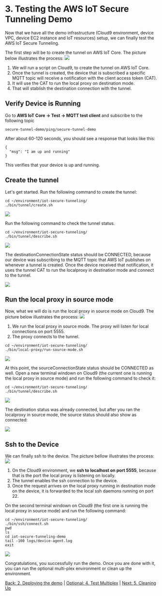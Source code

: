 # 3. Testing the AWS IoT Secure Tunneling Demo

Now that we have all the demo infrastructure (Cloud9 environment, device VPC, device EC2 instance and IoT resources) setup, we can finally test the AWS IoT Secure Tunneling.

The first step will be to create the tunnel on AWS IoT Core. The picture below illustrates the process:
![](https://github.com/blakewell/iot-secure-tunneling-demo/blob/docs/imgs/test/test1.png)

1. We will run a script on Cloud9, to create the tunnel on AWS IoT Core.
2. Once the tunnel is created, the device that is subscribed a specific MQTT topic will receive a notification with the client access token (CAT).
3. It will use the CAT to run the local proxy on destination mode.
4. That will stablish the destination connection with the tunnel.

## Verify Device is Running

Go to **AWS IoT Core -> Test -> MQTT test client** and subscribe to the following topic

```
secure-tunnel-demo/ping/secure-tunnel-demo
```

After about 60-120 seconds, you should see a response that looks like this:

```
{
  "msg": "I am up and running"
}
```

This verifies that your device is up and running.

## Create the tunnel

Let's get started. Run the following command to create the tunnel:
```
cd ~/environment/iot-secure-tunneling/
./bin/tunnel/create.sh 
```
![](https://github.com/blakewell/iot-secure-tunneling-demo/blob/docs/imgs/test/test1.gif)

Run the following command to check the tunnel status.
```
cd ~/environment/iot-secure-tunneling/
./bin/tunnel/describe.sh 
```
![](https://github.com/blakewell/iot-secure-tunneling-demo/blob/docs/imgs/test/test2.gif)

The destinationConnectionState status should be CONNECTED, because our device was subscribing to the MQTT topic that AWS IoT publishes on whenever a tunnel is created. Once the device received that notification, it uses the tunnel CAT to run the localproxy in destination mode and connect to the tunnel.

![](https://github.com/blakewell/iot-secure-tunneling-demo/blob/docs/imgs/test/test4.png)

## Run the local proxy in source mode

Now, what we will do is run the local proxy in source mode on Cloud9. The picture below illustrates the process:
![](https://github.com/blakewell/iot-secure-tunneling-demo/blob/docs/imgs/test/test2.png)

1. We run the local proxy in source mode. The proxy will listen for local connections on port 5555.
2. The proxy connects to the tunnel.

```
cd ~/environment/iot-secure-tunneling/
./bin/local-proxy/run-source-mode.sh
```
![](https://github.com/blakewell/iot-secure-tunneling-demo/blob/docs/imgs/test/test3.gif)

At this point, the sourceConnectionState status should be CONNECTED as well. Open a new terminal windown on Cloud9 (the current one is running the local proxy in source mode) and run the following command to check it:

```
cd ~/environment/iot-secure-tunneling/
./bin/tunnel/describe.sh 
```
![](https://github.com/blakewell/iot-secure-tunneling-demo/blob/docs/imgs/test/test4.gif)

The destination status was already connected, but after you ran the localproxy in source mode, the source status should also show as connected:

![](https://github.com/blakewell/iot-secure-tunneling-demo/blob/docs/imgs/test/test5.png)


## Ssh to the Device
We can finally ssh to the device. The picture bellow illustrates the process:
![](https://github.com/blakewell/iot-secure-tunneling-demo/blob/docs/imgs/test/test3.png)

1. On the Cloud9 environment, we **ssh to localhost on port 5555**, because that is the port the local proxy is listening on locally.
2. The tunnel enables the ssh connection to the device.
3. Once the request arrives on the local proxy running in destination mode on the device, it is forwarded to the local ssh daemons running on port 22.

On the second terminal windown on Cloud9 (the first one is running the local proxy in source mode) and run the following command:

```
cd ~/environment/iot-secure-tunneling/
./bin/ssh/connect.sh
pwd
ls
cd iot-secure-tunneling-demo
tail -100 logs/device-agent.log
exit
```
![](https://github.com/blakewell/iot-secure-tunneling-demo/blob/docs/imgs/test/test5.gif)

Congratulations, you successfully run the demo. Once you are done with it, you can run the optional multi-plex environment or clean up the environment.

[Back: 2. Deploying the demo](./deploy.md)  |  [Optional: 4. Test Multiplex](./test-multiplex.md) | [Next: 5. Cleaning Up](./cleanup.md)
